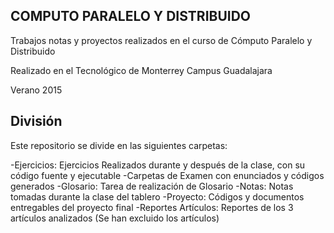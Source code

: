 COMPUTO PARALELO Y DISTRIBUIDO
------------------------------
Trabajos notas y proyectos realizados en el curso de Cómputo Paralelo y Distribuido

Realizado en el Tecnológico de Monterrey Campus Guadalajara

Verano 2015

División
--------

Este repositorio se divide en las siguientes carpetas:

-Ejercicios: Ejercicios Realizados durante y después de la clase, con su código fuente y ejecutable
-Carpetas de Examen con enunciados y códigos generados
-Glosario: Tarea de realización de Glosario
-Notas: Notas tomadas durante la clase del tablero
-Proyecto: Códigos y documentos entregables del proyecto final
-Reportes Artículos: Reportes de los 3 artículos analizados (Se han excluido los artículos)
